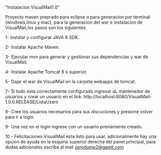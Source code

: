 "Instalacion VisualMail1.0" 

Proyecto maven preprado para eclipse o para generacion por terminal (windows,linux y mac), para la generacion del war e instalacion de VisualMail,los pasos son los siguientes:

1- Instalar y configurar JAVA 8 SDK.

2- Instalar Apache Maven.

3- Ejecutar mvn para generar y gestionar sus dependencias y war de VisualMail. 

4- Instalar Apache Tomcat 8 o superior.

5- Dajar el war de VisualMail en la carpeta webapps de tomcat.

7- Si todo esta correctamente configurado ingresar aL mantenedor de usuarios y crear un usuario en el link: http://localhost:8080/VisualMail-1.0.0.RELEASE/ListaUsers

8- Cree los usuarios necesarios para sus discuciones y presione volver para ir a login.

9- Una vez en el login ingrese con un usuario previamente creado.

10	- Felicitaciones VisualMail esta listo para usar, adicionalmente hay una opcion de ayuda en la esquina superior derecha del panel principal, para dudas adicionales escriba al mail zerodump2@gamil.com	
 